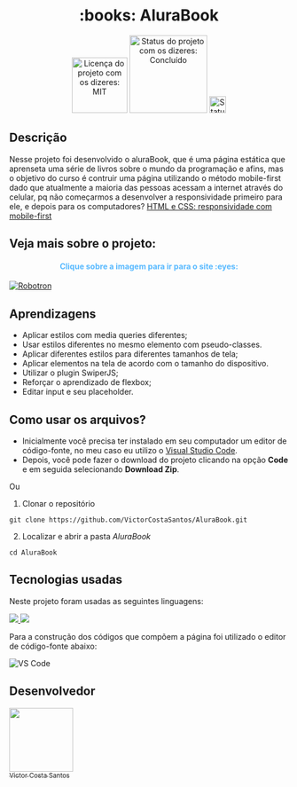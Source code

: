 <h1 align="center">:books: AluraBook</h1>

<div>
  <p align="center">
    <img  style="width:100px" alt="Licença do projeto com os dizeres: MIT" src="https://img.shields.io/github/license/RodrigoHarder/numero-secreto-reconhecimento-voz.svg">
    <img  style="width:140px" alt="Status do projeto com os dizeres: Concluído" src="https://img.shields.io/static/v1?label=Status&message=Concluído &color=green">
    <img style="width:30px" alt="Status do projeto com os dizeres: Concluído" src="https://cdn-icons-png.flaticon.com/512/1721/1721539.png">
    
  </p>
</div>

## **Descrição**

Nesse projeto foi desenvolvido o aluraBook, que é uma página estática que aprenseta uma série de livros sobre o mundo da programação e afins, mas o objetivo do curso é contruir uma página utilizando o método mobile-first dado que atualmente a maioria das pessoas acessam a internet através do celular, pq não começarmos a desenvolver a responsividade primeiro para ele, e depois para os computadores? [HTML e CSS: responsividade com mobile-first](https://cursos.alura.com.br/course/html-css-responsividade-mobile-first) 

## Veja mais sobre o projeto:

  <h4 align="center" style = "color: #57b9ff;"> <b>Clique sobre a imagem para ir para o site </b>:eyes:  
  </h4>

  <a  target="_blank" href = "https://alura-book-khaki.vercel.app/"><img  alt="Robotron" src="https://i.imgur.com/B3qIh4W.gif"></a>

</hr>
  

## **Aprendizagens** 
* Aplicar estilos com media queries diferentes;
* Usar estilos diferentes no mesmo elemento com pseudo-classes.
* Aplicar diferentes estilos para diferentes tamanhos de tela;
* Aplicar elementos na tela de acordo com o tamanho do dispositivo.
* Utilizar o plugin SwiperJS;
* Reforçar o aprendizado de flexbox;
* Editar input e seu placeholder.

</hr>

## **Como usar os arquivos?**

- Inicialmente você precisa ter instalado em seu computador um editor de código-fonte, no meu caso eu utilizo o [Visual Studio Code](https://code.visualstudio.com/download). 
- Depois, você pode fazer o download do projeto clicando na opção **Code** e em seguida selecionando **Download Zip**.

Ou

1. Clonar o repositório

```
git clone https://github.com/VictorCostaSantos/AluraBook.git
```
2. Localizar e abrir a pasta *AluraBook*

```
cd AluraBook
```

## **Tecnologias usadas**

Neste projeto foram usadas as seguintes linguagens:


  <a href="https://developer.mozilla.org/pt-BR/docs/Web/HTML">
    <img src="https://skillicons.dev/icons?i=html"/>
  </a>
   <a href="https://developer.mozilla.org/pt-BR/docs/Web/CSS">
    <img src="https://skillicons.dev/icons?i=css"/>
  </a>
   
Para a construção dos códigos que compõem a página foi utilizado o editor de código-fonte abaixo:

<img  alt="VS Code" src="https://img.shields.io/badge/Visual%20Studio%20Code-0078d7.svg?style=for-the-badge&logo=visual-studio-code&logoColor=white">

## Desenvolvedor

[<img src="https://avatars.githubusercontent.com/u/91506513?v=4" width=115><br><sub>Victor Costa Santos</sub>](https://github.com/VictorCostaSantos)

   
